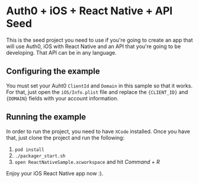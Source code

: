 # Auth0 + iOS + React Native + API Seed

This is the seed project you need to use if you're going to create an app that will use Auth0, iOS with React Native and an API that you're going to be developing. That API can be in any language.

## Configuring the example

You must set your Auht0 `ClientId` and `Domain` in this sample so that it works. For that, just open the `iOS/Info.plist` file and replace the `{CLIENT_ID}` and `{DOMAIN}` fields with your account information.

## Running the example

In order to run the project, you need to have `XCode` installed.
Once you have that, just clone the project and run the following:

1. `pod install`
2. `./packager_start.sh`
1. `open ReactNativeSample.xcworkspace` and hit _Command + R_

Enjoy your iOS React Native app now :).
